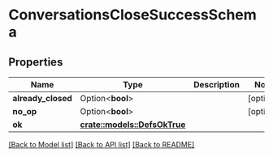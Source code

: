 # ConversationsCloseSuccessSchema

## Properties

Name | Type | Description | Notes
------------ | ------------- | ------------- | -------------
**already_closed** | Option<**bool**> |  | [optional]
**no_op** | Option<**bool**> |  | [optional]
**ok** | [**crate::models::DefsOkTrue**](defs_ok_true.md) |  | 

[[Back to Model list]](../README.md#documentation-for-models) [[Back to API list]](../README.md#documentation-for-api-endpoints) [[Back to README]](../README.md)


